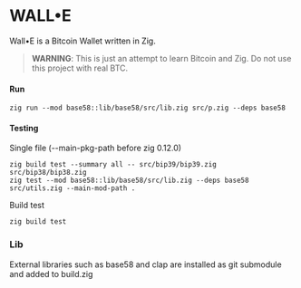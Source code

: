 # WALL•E

Wall•E is a Bitcoin Wallet written in Zig. 

> **WARNING**: This is just an attempt to learn Bitcoin and Zig. Do not use this project with real BTC.

#### Run
```
zig run --mod base58::lib/base58/src/lib.zig src/p.zig --deps base58
```


#### Testing
Single file (--main-pkg-path before zig 0.12.0)
```
zig build test --summary all -- src/bip39/bip39.zig src/bip38/bip38.zig
zig test --mod base58::lib/base58/src/lib.zig --deps base58 src/utils.zig --main-mod-path .
```

Build test
```
zig build test
```

### Lib
External libraries such as base58 and clap are installed as git submodule and added to build.zig

